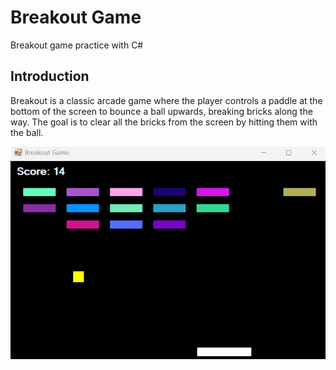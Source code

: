 # Breakout Game
Breakout game practice with C#

## Introduction

Breakout is a classic arcade game where the player controls a paddle at the bottom of the screen to bounce a ball upwards, breaking bricks along the way. The goal is to clear all the bricks from the screen by hitting them with the ball.

<p align="center">
  <img src="gamePlay.png" alt="Breakout Game Screenshot" />
</p>
